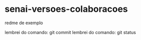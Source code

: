 # senai-versoes-colaboracoes

redme de exemplo

lembrei do comando: git commit
lembrei do comando: git status
